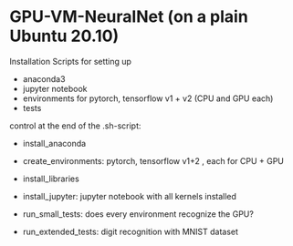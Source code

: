 # GPU-VM-NeuralNet (on a plain Ubuntu 20.10)
Installation Scripts for setting up 

- anaconda3
- jupyter notebook
- environments for pytorch, tensorflow v1 + v2 (CPU and GPU each)
- tests

control at the end of the .sh-script:

- install_anaconda
- create_environments: pytorch, tensorflow v1+2 , each for CPU + GPU
- install_libraries
- install_jupyter: jupyter notebook with all kernels installed 

- run_small_tests: does every environment recognize the GPU?
- run_extended_tests: digit recognition with MNIST dataset



